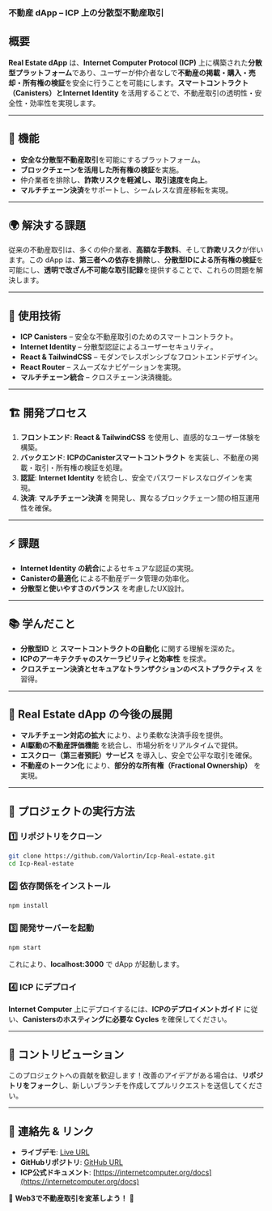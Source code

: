 ### **不動産 dApp – ICP 上の分散型不動産取引**  

## **概要**  
**Real Estate dApp** は、**Internet Computer Protocol (ICP)** 上に構築された**分散型プラットフォーム**であり、ユーザーが仲介者なしで**不動産の掲載・購入・売却・所有権の検証**を安全に行うことを可能にします。**スマートコントラクト（Canisters）**と**Internet Identity** を活用することで、不動産取引の透明性・安全性・効率性を実現します。  

---

## **🚀 機能**  
- **安全な分散型不動産取引**を可能にするプラットフォーム。  
- **ブロックチェーンを活用した所有権の検証**を実施。  
- 仲介業者を排除し、**詐欺リスクを軽減し、取引速度を向上**。  
- **マルチチェーン決済**をサポートし、シームレスな資産移転を実現。  

---

## **🌍 解決する課題**  
従来の不動産取引は、多くの仲介業者、**高額な手数料**、そして**詐欺リスク**が伴います。この dApp は、**第三者への依存を排除**し、**分散型IDによる所有権の検証**を可能にし、**透明で改ざん不可能な取引記録**を提供することで、これらの問題を解決します。  

---

## **🔧 使用技術**  
- **ICP Canisters** – 安全な不動産取引のためのスマートコントラクト。  
- **Internet Identity** – 分散型認証によるユーザーセキュリティ。  
- **React & TailwindCSS** – モダンでレスポンシブなフロントエンドデザイン。  
- **React Router** – スムーズなナビゲーションを実現。  
- **マルチチェーン統合** – クロスチェーン決済機能。  

---

## **🏗 開発プロセス**  
1. **フロントエンド**: **React & TailwindCSS** を使用し、直感的なユーザー体験を構築。  
2. **バックエンド**: **ICPのCanisterスマートコントラクト** を実装し、不動産の掲載・取引・所有権の検証を処理。  
3. **認証**: **Internet Identity** を統合し、安全でパスワードレスなログインを実現。  
4. **決済**: **マルチチェーン決済** を開発し、異なるブロックチェーン間の相互運用性を確保。  

---

## **⚡ 課題**  
- **Internet Identity の統合**によるセキュアな認証の実現。  
- **Canisterの最適化** による不動産データ管理の効率化。  
- **分散型と使いやすさのバランス** を考慮したUX設計。  

---

## **📚 学んだこと**  
- **分散型ID** と **スマートコントラクトの自動化** に関する理解を深めた。  
- **ICPのアーキテクチャのスケーラビリティと効率性** を探求。  
- **クロスチェーン決済とセキュアなトランザクションのベストプラクティス** を習得。  

---

## **🚀 Real Estate dApp の今後の展開**  
- **マルチチェーン対応の拡大** により、より柔軟な決済手段を提供。  
- **AI駆動の不動産評価機能** を統合し、市場分析をリアルタイムで提供。  
- **エスクロー（第三者預託）サービス** を導入し、安全で公平な取引を確保。  
- **不動産のトークン化** により、**部分的な所有権（Fractional Ownership）** を実現。  

---

## **📂 プロジェクトの実行方法**  

### **1️⃣ リポジトリをクローン**  
```bash
git clone https://github.com/Valortin/Icp-Real-estate.git
cd Icp-Real-estate
```

### **2️⃣ 依存関係をインストール**  
```bash
npm install
```

### **3️⃣ 開発サーバーを起動**  
```bash
npm start
```
これにより、**localhost:3000** で dApp が起動します。  

### **4️⃣ ICP にデプロイ**  
**Internet Computer** 上にデプロイするには、**ICPのデプロイメントガイド** に従い、**Canistersのホスティングに必要な Cycles** を確保してください。  

---

## **📌 コントリビューション**  
このプロジェクトへの貢献を歓迎します！改善のアイデアがある場合は、**リポジトリをフォーク**し、新しいブランチを作成してプルリクエストを送信してください。  

---

## **📩 連絡先 & リンク**  
- **ライブデモ**: [Live URL](https://housingdapp-icp.netlify.app/)  
- **GitHubリポジトリ**: [GitHub URL](https://github.com/Valortin/Icp-Real-estate)  
- **ICP公式ドキュメント**: [https://internetcomputer.org/docs](https://internetcomputer.org/docs)  

🚀 **Web3で不動産取引を変革しよう！** 🚀  